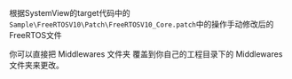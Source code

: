 根据SystemView的target代码中的`Sample\FreeRTOSV10\Patch\FreeRTOSV10_Core.patch`中的操作手动修改后的FreeRTOS文件

你可以直接把 Middlewares 文件夹 覆盖到你自己的工程目录下的 Middlewares 文件夹来更改。